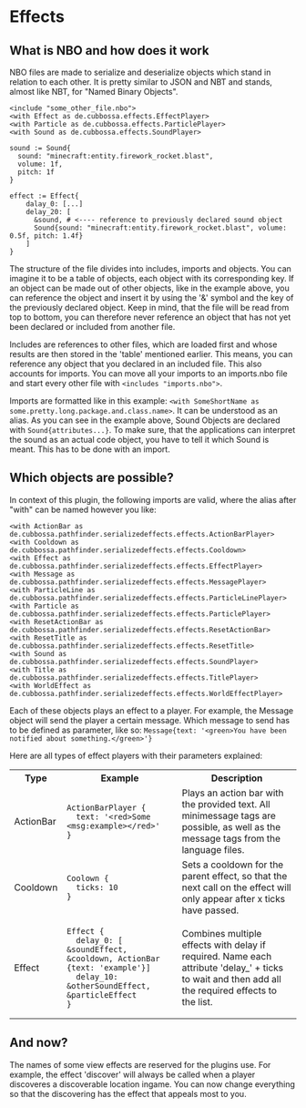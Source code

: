 # Effects

## What is NBO and how does it work

NBO files are made to serialize and deserialize objects which stand in relation to each other.
It is pretty similar to JSON and NBT and stands, almost like NBT, for "Named Binary Objects".

```
<include "some_other_file.nbo">
<with Effect as de.cubbossa.effects.EffectPlayer>
<with Particle as de.cubbossa.effects.ParticlePlayer>
<with Sound as de.cubbossa.effects.SoundPlayer>

sound := Sound{
  sound: "minecraft:entity.firework_rocket.blast",
  volume: 1f,
  pitch: 1f
}

effect := Effect{
    dalay_0: [...]
    delay_20: [
      &sound, # <---- reference to previously declared sound object
      Sound{sound: "minecraft:entity.firework_rocket.blast", volume: 0.5f, pitch: 1.4f}
    ]
}
```

The structure of the file divides into includes, imports and objects. You can imagine it to be a table of objects, each object with its corresponding key. If an object can be made out of other objects, like in the example above, you can reference the object and insert it by using the '&' symbol and the key of the previously declared object.
Keep in mind, that the file will be read from top to bottom, you can therefore never reference an object that has not yet been declared or included from another file.

Includes are references to other files, which are loaded first and whose results are then stored in the 'table' mentioned earlier. This means, you can reference any object that you declared in an included file. This also accounts for imports. You can move all your imports to an imports.nbo file and start every other file with `<includes "imports.nbo">`.

Imports are formatted like in this example: `<with SomeShortName as some.pretty.long.package.and.class.name>`.
It can be understood as an alias. As you can see in the example above, Sound Objects are declared with `Sound{attributes...}`. To make sure, that the applications can interpret the sound as an actual code object, you have to tell it which Sound is meant. This has to be done with an import.

## Which objects are possible?

In context of this plugin, the following imports are valid, where the alias after "with" can be named however you like:
```
<with ActionBar as de.cubbossa.pathfinder.serializedeffects.effects.ActionBarPlayer>
<with Cooldown as de.cubbossa.pathfinder.serializedeffects.effects.Cooldown>
<with Effect as de.cubbossa.pathfinder.serializedeffects.effects.EffectPlayer>
<with Message as de.cubbossa.pathfinder.serializedeffects.effects.MessagePlayer>
<with ParticleLine as de.cubbossa.pathfinder.serializedeffects.effects.ParticleLinePlayer>
<with Particle as de.cubbossa.pathfinder.serializedeffects.effects.ParticlePlayer>
<with ResetActionBar as de.cubbossa.pathfinder.serializedeffects.effects.ResetActionBar>
<with ResetTitle as de.cubbossa.pathfinder.serializedeffects.effects.ResetTitle>
<with Sound as de.cubbossa.pathfinder.serializedeffects.effects.SoundPlayer>
<with Title as de.cubbossa.pathfinder.serializedeffects.effects.TitlePlayer>
<with WorldEffect as de.cubbossa.pathfinder.serializedeffects.effects.WorldEffectPlayer>
```

Each of these objects plays an effect to a player. For example, the Message object will send the player a certain message. Which message to send has to be defined as parameter, like so: `Message{text: '<green>You have been notified about something.</green>'}`

Here are all types of effect players with their parameters explained:

<table>
<tr> <th>Type</th> <th>Example</th> <th>Description</th></tr>
<tr> <td>ActionBar</td> <td>

```
ActionBarPlayer {
  text: '<red>Some <msg:example></red>'
}
```
</td> <td>Plays an action bar with the provided text. All minimessage tags are possible, as well as the message tags from the language files.</td></tr>
<tr> <td>Cooldown</td> <td>

```
Coolown {
  ticks: 10
}
```
</td> <td>Sets a cooldown for the parent effect, so that the next call on the effect will only appear after x ticks have passed.</td>
</tr>
<tr> <td>Effect</td> <td>

```
Effect {
  delay_0: [ &soundEffect, &cooldown, ActionBar {text: 'example'}]
  delay_10: &otherSoundEffect, &particleEffect
}
```
</td> <td>Combines multiple effects with delay if required. Name each attribute 'delay_' + ticks to wait and then add all the required effects to the list.</td>
</tr>
</table>


## And now?

The names of some view effects are reserved for the plugins use. For example, the effect 'discover' will always be called when a player discoveres a discoverable location ingame. You can now change everything so that the discovering has the effect that appeals most to you.
